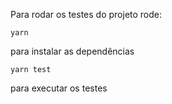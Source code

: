 Para rodar os testes do projeto rode: 

`yarn`

para instalar as dependências 

`yarn test`

para executar os testes 
